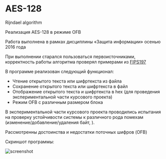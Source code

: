 # AES-128
Rijndael algorithm
<p>Реализация AES-128 в режиме OFB</p>
<p>Работа выполнена в рамках дисциплины «Защита информации» осенью 2016 года</p>
<p>При выполнении старался пользоваться первоисточниками, корректность работы алгоритма проверял примерами из 
<a href="http://csrc.nist.gov/publications/fips/fips197/fips-197.pdf">FIPS197</a></p>
<p>В программе реализован следующий функционал:</p>
<ul>
<li>Чтение открытого текста или шифртекста из файла</li>
<li>Сохранение открытого текста или шифртекста в файл</li>
<li>Отображение открытого текста и шифртекста в hex (для проведения экспериментальной части курсового проекта)</li>
<li>Режим OFB с различным размером блока</li>
</ul>
<p>В экспериментальной части курсового проекта проводились испытания на проверку устойчивости системы к различного рода помехам (изменение/добавление/удаления байт, ).</p>
<p>Рассмотренны достоинства и недостатки поточных шифров (OFB)</p>
<p>Скриншот программы:</p>
<img alt="screenshot" src="https://cloud.githubusercontent.com/assets/19309892/20848136/d3bd44de-b8e1-11e6-9dec-a11b883e1ce5.png">
